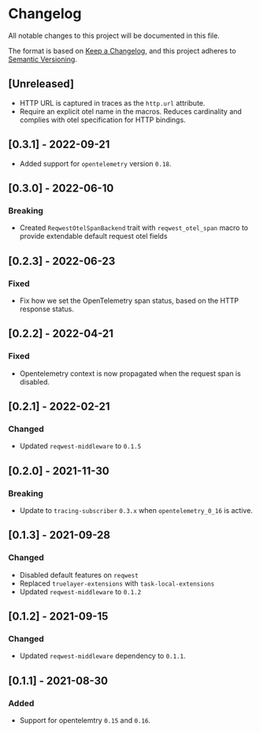 # Changelog
All notable changes to this project will be documented in this file.

The format is based on [Keep a Changelog](https://keepachangelog.com/en/1.0.0/),
and this project adheres to [Semantic Versioning](https://semver.org/spec/v2.0.0.html).

## [Unreleased]
- HTTP URL is captured in traces as the `http.url` attribute.
 - Require an explicit otel name in the macros. Reduces cardinality and complies
   with otel specification for HTTP bindings.

## [0.3.1] - 2022-09-21
- Added support for `opentelemetry` version `0.18`.

## [0.3.0] - 2022-06-10
### Breaking
- Created `ReqwestOtelSpanBackend` trait with `reqwest_otel_span` macro to provide extendable default request otel fields

## [0.2.3] - 2022-06-23
### Fixed
- Fix how we set the OpenTelemetry span status, based on the HTTP response status.

## [0.2.2] - 2022-04-21
### Fixed
- Opentelemetry context is now propagated when the request span is disabled.

## [0.2.1] - 2022-02-21
### Changed
- Updated `reqwest-middleware` to `0.1.5`

## [0.2.0] - 2021-11-30
### Breaking
- Update to `tracing-subscriber` `0.3.x` when `opentelemetry_0_16` is active.

## [0.1.3] - 2021-09-28
### Changed
- Disabled default features on `reqwest`
- Replaced `truelayer-extensions` with `task-local-extensions`
- Updated `reqwest-middleware` to `0.1.2`

## [0.1.2] - 2021-09-15
### Changed
- Updated `reqwest-middleware` dependency to `0.1.1`.

## [0.1.1] - 2021-08-30
### Added
- Support for opentelemtry `0.15` and `0.16`.
